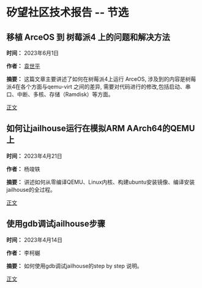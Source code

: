 # 矽望社区技术报告 -- 节选

## 移植 ArceOS 到 树莓派4 上的问题和解决方法

**时间：** 2023年6月1日

**作者：** [袁世平](robert_yuan@pku.edu.cn)

**摘要：** 这篇文章主要讲述了如何在树莓派4上运行 ArceOS, 涉及到的内容是树莓派4在各个方面与qemu-virt 之间的差异, 需要对代码进行的修改,包括启动、串口、中断、多核、存储（Ramdisk）等方面。

[正文](2023/How-to-run-ArceOS-on-raspi4.md)


## 如何让jailhouse运行在模拟ARM AArch64的QEMU上

**时间：** 2023年4月21日

**作者：** 杨竣轶

**摘要：** 讲述如何从零编译QEMU、Linux内核、构建ubuntu安装镜像、编译安装jailhouse的全过程。

[正文](2023/20230421_ARM64-QEMU-jailhouse.md)


## 使用gdb调试jailhouse步骤

**时间：** 2023年4月14日

**作者：** 李柯樾

**摘要：** 如何使用gdb调试jailhouse的step by step 说明。

[正文](2023/20230414_gdb_debug_jailhouse.md)
